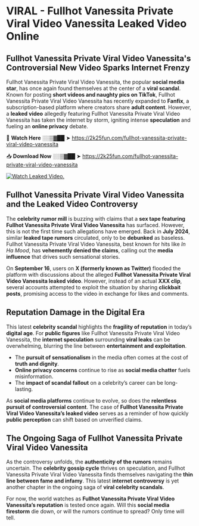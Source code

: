 # VIRAL - Fullhot Vanessita Private Viral Video Vanessita Leaked Video Online

## **Fullhot Vanessita Private Viral Video Vanessita's Controversial New Video Sparks Internet Frenzy**  

Fullhot Vanessita Private Viral Video Vanessita, the popular **social media star**, has once again found themselves at the center of a **viral scandal**. Known for posting **short videos and naughty pics on TikTok**, Fullhot Vanessita Private Viral Video Vanessita has recently expanded to **Fanfix**, a subscription-based platform where creators share **adult content**. However, a **leaked video** allegedly featuring Fullhot Vanessita Private Viral Video Vanessita has taken the internet by storm, igniting intense **speculation** and fueling an **online privacy** debate.  

🔴 **Watch Here** ░░▒▓██ ➤ https://2k25fun.com/fullhot-vanessita-private-viral-video-vanessita  

📥 **Download Now** ░░▒▓██ ➤ https://2k25fun.com/fullhot-vanessita-private-viral-video-vanessita  

[![Watch Leaked Video.](https://miro.medium.com/v2/resize:fit:828/format:webp/1*cilzJN44JGOrTw9NJCrNHA.gif "Watch Leaked Video")](https://2k25fun.com/fullhot-vanessita-private-viral-video-vanessita)

## **Fullhot Vanessita Private Viral Video Vanessita and the Leaked Video Controversy**  

The **celebrity rumor mill** is buzzing with claims that a **sex tape featuring Fullhot Vanessita Private Viral Video Vanessita** has surfaced. However, this is not the first time such allegations have emerged. Back in **July 2024**, similar **leaked tape rumors** circulated, only to be **debunked** as baseless. Fullhot Vanessita Private Viral Video Vanessita, best known for hits like *In Ha Mood*, has **vehemently denied the claims**, calling out the **media influence** that drives such sensational stories.  

On **September 16**, users on **X (formerly known as Twitter)** flooded the platform with discussions about the alleged **Fullhot Vanessita Private Viral Video Vanessita leaked video**. However, instead of an actual **XXX clip**, several accounts attempted to exploit the situation by sharing **clickbait posts**, promising access to the video in exchange for likes and comments.  

## **Reputation Damage in the Digital Era**  

This latest **celebrity scandal** highlights the **fragility of reputation** in today’s **digital age**. For **public figures** like Fullhot Vanessita Private Viral Video Vanessita, the **internet speculation** surrounding **viral leaks** can be overwhelming, blurring the line between **entertainment and exploitation**.  

- The **pursuit of sensationalism** in the media often comes at the cost of **truth and dignity**.  
- **Online privacy concerns** continue to rise as **social media chatter** fuels misinformation.  
- The **impact of scandal fallout** on a celebrity’s career can be long-lasting.  

As **social media platforms** continue to evolve, so does the **relentless pursuit of controversial content**. The case of **Fullhot Vanessita Private Viral Video Vanessita’s leaked video** serves as a reminder of how quickly **public perception** can shift based on unverified claims.  

## **The Ongoing Saga of Fullhot Vanessita Private Viral Video Vanessita**  

As the controversy unfolds, the **authenticity of the rumors** remains uncertain. The **celebrity gossip cycle** thrives on speculation, and Fullhot Vanessita Private Viral Video Vanessita finds themselves navigating the **thin line between fame and infamy**. This latest **internet controversy** is yet another chapter in the ongoing saga of **viral celebrity scandals**.  

For now, the world watches as **Fullhot Vanessita Private Viral Video Vanessita’s reputation** is tested once again. Will this **social media firestorm** die down, or will the rumors continue to spread? Only time will tell.
